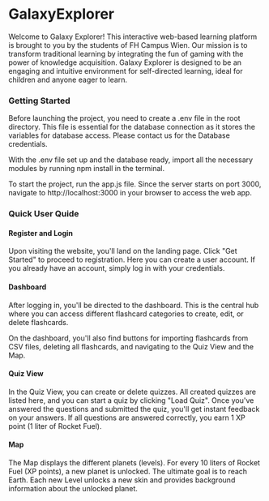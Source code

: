 # GalaxyExplorer

Welcome to Galaxy Explorer! This interactive web-based learning platform is brought to you by the students of FH Campus Wien. Our mission is to transform traditional learning by integrating the fun of gaming with the power of knowledge acquisition. Galaxy Explorer is designed to be an engaging and intuitive environment for self-directed learning, ideal for children and anyone eager to learn.

### Getting Started
Before launching the project, you need to create a .env file in the root directory. This file is essential for the database connection as it stores the variables for database access. Please contact us for the Database credentials.


With the .env file set up and the database ready, import all the necessary modules by running npm install in the terminal.

To start the project, run the app.js file. Since the server starts on port 3000, navigate to http://localhost:3000 in your browser to access the web app.

### Quick User Quide
#### Register and Login
Upon visiting the website, you'll land on the landing page. Click "Get Started" to proceed to registration. Here you can create a user account. If you already have an account, simply log in with your credentials.

#### Dashboard
After logging in, you'll be directed to the dashboard. This is the central hub where you can access different flashcard categories to create, edit, or delete flashcards.

On the dashboard, you'll also find buttons for importing flashcards from CSV files, deleting all flashcards, and navigating to the Quiz View and the Map.

#### Quiz View
In the Quiz View, you can create or delete quizzes. All created quizzes are listed here, and you can start a quiz by clicking "Load Quiz". Once you've answered the questions and submitted the quiz, you'll get instant feedback on your answers. If all questions are answered correctly, you earn 1 XP point (1 liter of Rocket Fuel).

#### Map
The Map displays the different planets (levels). For every 10 liters of Rocket Fuel (XP points), a new planet is unlocked. The ultimate goal is to reach Earth. Each new Level unlocks a new skin and provides background information about the unlocked planet.
